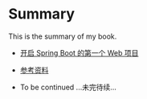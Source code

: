 # Summary

This is the summary of my book.

* [开启 Spring Boot 的第一个  Web 项目](docs/quick-start-with-initializr.md)

* [参考资料](docs/Ref.md)
* To be continued ...未完待续...